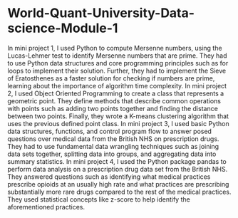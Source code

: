 # World-Quant-University-Data-science-Module-1
In mini project 1, I used Python to compute Mersenne numbers, using the Lucas-Lehmer test to identify Mersenne numbers that are prime. They had to use Python data structures and core programming principles such as for loops to implement their solution. Further, they had to implement the Sieve of Eratosthenes as a faster solution for checking if numbers are prime, learning about the importance of algorithm time complexity.
In mini project 2, I used Object Oriented Programming to create a class that represents a geometric point. They define methods that describe common operations with points such as adding two points together and finding the distance between two points. Finally, they wrote a K-means clustering algorithm that uses the previous defined point class.
In mini project 3, I used basic Python data structures, functions, and control program flow to answer posed questions over medical data from the British NHS on prescription drugs. They had to use fundamental data wrangling techniques such as joining data sets together, splitting data into groups, and aggregating data into summary statistics.
In mini project 4, I used the Python package pandas to perform data analysis on a prescription drug data set from the British NHS. They answered questions such as identifying what medical practices prescribe opioids at an usually high rate and what practices are prescribing substantially more rare drugs compared to the rest of the medical practices. They used statistical concepts like z-score to help identify the aforementioned practices.
